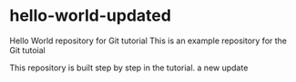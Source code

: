 # hello-world-updated
Hello World repository for Git tutorial
This is an example repository for the Git tutoial

This repository is built step by step in the tutorial.
a new update
